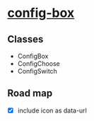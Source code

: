 # [config-box](https://github.com/jlongyam/config-box)

## Classes

- ConfigBox
- ConfigChoose
- ConfigSwitch

## Road map

- [x] include icon as data-url
